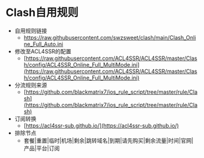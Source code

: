 # Clash自用规则
- 自用规则链接
    - https://raw.githubusercontent.com/swzsweet/clash/main/Clash_Online_Full_Auto.ini
- 修改至ACL4SSR的配置
    - [https://raw.githubusercontent.com/ACL4SSR/ACL4SSR/master/Clash/config/ACL4SSR_Online_Full_MultiMode.ini](https://raw.githubusercontent.com/ACL4SSR/ACL4SSR/master/Clash/config/ACL4SSR_Online_Full_MultiMode.ini)
- 分流规则来源
    - [https://github.com/blackmatrix7/ios_rule_script/tree/master/rule/Clash](https://github.com/blackmatrix7/ios_rule_script/tree/master/rule/Clash)
- 订阅转换
    - [https://acl4ssr-sub.github.io/](https://acl4ssr-sub.github.io/)
- 排除节点
    - 套餐|重置|临时|机场|剩余|跳转域名|到期|请先购买|剩余流量|时间|官网|产品|平台|订阅
